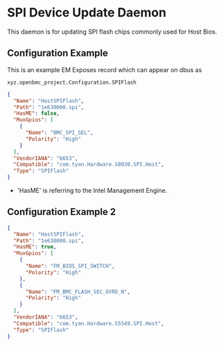 # SPI Device Update Daemon

This daemon is for updating SPI flash chips commonly used for Host Bios.

## Configuration Example

This is an example EM Exposes record which can appear on dbus as

```
xyz.openbmc_project.Configuration.SPIFlash
```

```json
{
  "Name": "HostSPIFlash",
  "Path": "1e630000.spi",
  "HasME": false,
  "MuxGpios": [
    {
      "Name": "BMC_SPI_SEL",
      "Polarity": "High"
    }
  ],
  "VendorIANA": "6653",
  "Compatible": "com.tyan.Hardware.S8030.SPI.Host",
  "Type": "SPIFlash"
}
```

- 'HasME' is referring to the Intel Management Engine.

## Configuration Example 2

```json
{
  "Name": "HostSPIFlash",
  "Path": "1e630000.spi",
  "HasME": true,
  "MuxGpios": [
    {
      "Name": "FM_BIOS_SPI_SWITCH",
      "Polarity": "High"
    },
    {
      "Name": "FM_BMC_FLASH_SEC_OVRD_N",
      "Polarity": "High"
    }
  ],
  "VendorIANA": "6653",
  "Compatible": "com.tyan.Hardware.S5549.SPI.Host",
  "Type": "SPIFlash"
}
```
